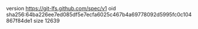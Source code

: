 version https://git-lfs.github.com/spec/v1
oid sha256:64ba226ee7ed085df5e7ecfa6025c467b4a69778092d5995fc0c104867f84de1
size 12639
